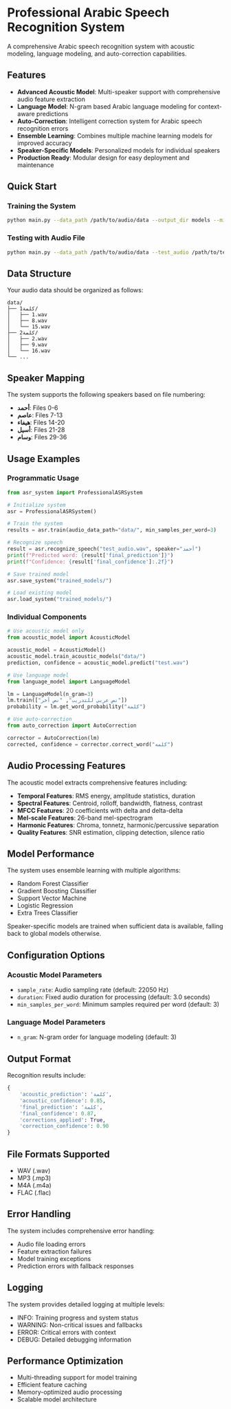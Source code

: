# Professional Arabic Speech Recognition System

A comprehensive Arabic speech recognition system with acoustic modeling, language modeling, and auto-correction capabilities.

## Features

- **Advanced Acoustic Model**: Multi-speaker support with comprehensive audio feature extraction
- **Language Model**: N-gram based Arabic language modeling for context-aware predictions
- **Auto-Correction**: Intelligent correction system for Arabic speech recognition errors
- **Ensemble Learning**: Combines multiple machine learning models for improved accuracy
- **Speaker-Specific Models**: Personalized models for individual speakers
- **Production Ready**: Modular design for easy deployment and maintenance

## Quick Start

### Training the System

```bash
python main.py --data_path /path/to/audio/data --output_dir models --min_samples 3
```

### Testing with Audio File

```bash
python main.py --data_path /path/to/audio/data --test_audio /path/to/test.wav --speaker أحمد
```

## Data Structure

Your audio data should be organized as follows:

```
data/
├── كلمة1/
│   ├── 1.wav
│   ├── 8.wav
│   └── 15.wav
├── كلمة2/
│   ├── 2.wav
│   ├── 9.wav
│   └── 16.wav
└── ...
```

## Speaker Mapping

The system supports the following speakers based on file numbering:

- **أحمد**: Files 0-6
- **عاصم**: Files 7-13
- **هيفاء**: Files 14-20
- **أسيل**: Files 21-28
- **وسام**: Files 29-36

## Usage Examples

### Programmatic Usage

```python
from asr_system import ProfessionalASRSystem

# Initialize system
asr = ProfessionalASRSystem()

# Train the system
results = asr.train(audio_data_path="data/", min_samples_per_word=3)

# Recognize speech
result = asr.recognize_speech("test_audio.wav", speaker="أحمد")
print(f"Predicted word: {result['final_prediction']}")
print(f"Confidence: {result['final_confidence']:.2f}")

# Save trained model
asr.save_system("trained_models/")

# Load existing model
asr.load_system("trained_models/")
```

### Individual Components

```python
# Use acoustic model only
from acoustic_model import AcousticModel

acoustic_model = AcousticModel()
acoustic_model.train_acoustic_models("data/")
prediction, confidence = acoustic_model.predict("test.wav")

# Use language model
from language_model import LanguageModel

lm = LanguageModel(n_gram=3)
lm.train(["نص عربي للتدريب", "نص آخر"])
probability = lm.get_word_probability("كلمة")

# Use auto-correction
from auto_correction import AutoCorrection

corrector = AutoCorrection(lm)
corrected, confidence = corrector.correct_word("كلمه")
```

## Audio Processing Features

The acoustic model extracts comprehensive features including:

- **Temporal Features**: RMS energy, amplitude statistics, duration
- **Spectral Features**: Centroid, rolloff, bandwidth, flatness, contrast
- **MFCC Features**: 20 coefficients with delta and delta-delta
- **Mel-scale Features**: 26-band mel-spectrogram
- **Harmonic Features**: Chroma, tonnetz, harmonic/percussive separation
- **Quality Features**: SNR estimation, clipping detection, silence ratio

## Model Performance

The system uses ensemble learning with multiple algorithms:

- Random Forest Classifier
- Gradient Boosting Classifier
- Support Vector Machine
- Logistic Regression
- Extra Trees Classifier

Speaker-specific models are trained when sufficient data is available, falling back to global models otherwise.

## Configuration Options

### Acoustic Model Parameters

- `sample_rate`: Audio sampling rate (default: 22050 Hz)
- `duration`: Fixed audio duration for processing (default: 3.0 seconds)
- `min_samples_per_word`: Minimum samples required per word (default: 3)

### Language Model Parameters

- `n_gram`: N-gram order for language modeling (default: 3)

## Output Format

Recognition results include:

```python
{
    'acoustic_prediction': 'كلمة',
    'acoustic_confidence': 0.85,
    'final_prediction': 'كلمة',
    'final_confidence': 0.87,
    'corrections_applied': True,
    'correction_confidence': 0.90
}
```

## File Formats Supported

- WAV (.wav)
- MP3 (.mp3)
- M4A (.m4a)
- FLAC (.flac)

## Error Handling

The system includes comprehensive error handling:

- Audio file loading errors
- Feature extraction failures
- Model training exceptions
- Prediction errors with fallback responses

## Logging

The system provides detailed logging at multiple levels:

- INFO: Training progress and system status
- WARNING: Non-critical issues and fallbacks
- ERROR: Critical errors with context
- DEBUG: Detailed debugging information

## Performance Optimization

- Multi-threading support for model training
- Efficient feature caching
- Memory-optimized audio processing
- Scalable model architecture
